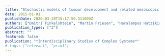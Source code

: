 ```yaml
---
title: "Stochastic models of tumour development and related mesoscopic equations"
date: 2015-01-01
publishDate: 2020-03-20T15:17:50.311000Z
authors: ["Dmitri Finkelshtein", "Martin Friesen", "Haralampos Hatzikirou", "Yuri Kondratiev", "Tyll. Krueger", "Kutoviy Oleksandr"]
publication_types: ["2"]
abstract: ""
featured: false
publication: "*Interdisciplinary Studies of Complex Systems*"
# tags: ["relevant", "prio1"]
---
```


